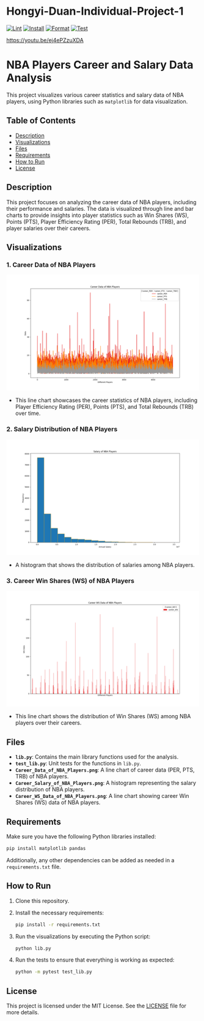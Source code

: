 # Hongyi-Duan-Individual-Project-1

[![Lint](https://github.com/nogibjj/Hongyi-Duan-Individual-Project-1/actions/workflows/lint.yml/badge.svg)](https://github.com/nogibjj/Hongyi-Duan-Individual-Project-1/actions/workflows/lint.yml)
[![Install](https://github.com/nogibjj/Hongyi-Duan-Individual-Project-1/actions/workflows/install.yml/badge.svg)](https://github.com/nogibjj/Hongyi-Duan-Individual-Project-1/actions/workflows/install.yml)
[![Format](https://github.com/nogibjj/Hongyi-Duan-Individual-Project-1/actions/workflows/format.yml/badge.svg)](https://github.com/nogibjj/Hongyi-Duan-Individual-Project-1/actions/workflows/format.yml)
[![Test](https://github.com/nogibjj/Hongyi-Duan-Individual-Project-1/actions/workflows/test.yml/badge.svg)](https://github.com/nogibjj/Hongyi-Duan-Individual-Project-1/actions/workflows/test.yml)

https://youtu.be/ej4ePZzuXDA

# NBA Players Career and Salary Data Analysis

This project visualizes various career statistics and salary data of NBA players, using Python libraries such as `matplotlib` for data visualization.

## Table of Contents

- [Description](#description)
- [Visualizations](#visualizations)
- [Files](#files)
- [Requirements](#requirements)
- [How to Run](#how-to-run)
- [License](#license)

## Description

This project focuses on analyzing the career data of NBA players, including their performance and salaries. The data is visualized through line and bar charts to provide insights into player statistics such as Win Shares (WS), Points (PTS), Player Efficiency Rating (PER), Total Rebounds (TRB), and player salaries over their careers.

## Visualizations

### 1. **Career Data of NBA Players**
![Career Data of NBA Players](./Career_Data_of_NBA_Players.png)

- This line chart showcases the career statistics of NBA players, including Player Efficiency Rating (PER), Points (PTS), and Total Rebounds (TRB) over time.

### 2. **Salary Distribution of NBA Players**
![Salary Distribution of NBA Players](./Career_Salary_of_NBA_Players.png)

- A histogram that shows the distribution of salaries among NBA players.

### 3. **Career Win Shares (WS) of NBA Players**
![Career Win Shares of NBA Players](./Career_WS_Data_of_NBA_Players.png)

- This line chart shows the distribution of Win Shares (WS) among NBA players over their careers.

## Files

- **`lib.py`**: Contains the main library functions used for the analysis.
- **`test_lib.py`**: Unit tests for the functions in `lib.py`.
- **`Career_Data_of_NBA_Players.png`**: A line chart of career data (PER, PTS, TRB) of NBA players.
- **`Career_Salary_of_NBA_Players.png`**: A histogram representing the salary distribution of NBA players.
- **`Career_WS_Data_of_NBA_Players.png`**: A line chart showing career Win Shares (WS) data of NBA players.

## Requirements

Make sure you have the following Python libraries installed:

```bash
pip install matplotlib pandas
```

Additionally, any other dependencies can be added as needed in a `requirements.txt` file.

## How to Run

1. Clone this repository.
2. Install the necessary requirements:

   ```bash
   pip install -r requirements.txt
   ```

3. Run the visualizations by executing the Python script:

   ```bash
   python lib.py
   ```

4. Run the tests to ensure that everything is working as expected:

   ```bash
   python -m pytest test_lib.py
   ```

## License

This project is licensed under the MIT License. See the [LICENSE](LICENSE) file for more details.
